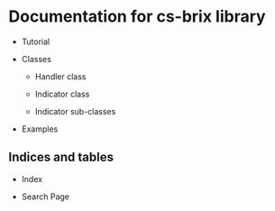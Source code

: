 # Documentation for cs-brix library


* Tutorial


* Classes


    * Handler class


    * Indicator class


    * Indicator sub-classes


* Examples


## Indices and tables


* Index


* Search Page
